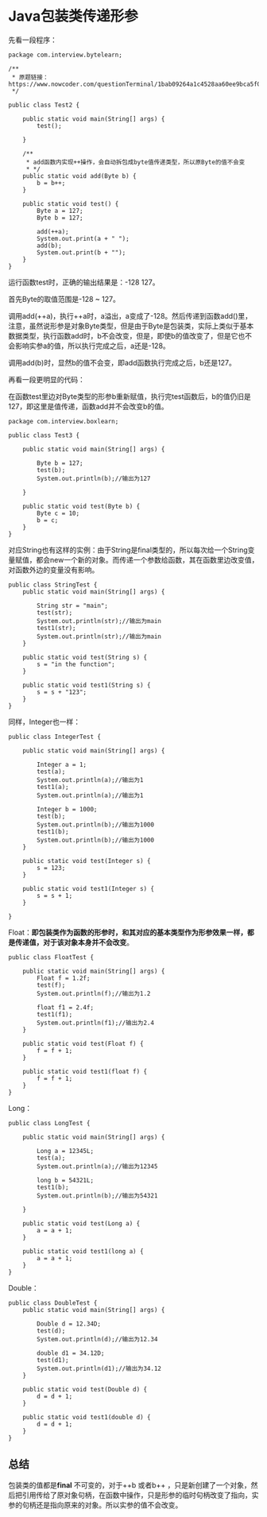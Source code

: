 # Java包装类传递形参

先看一段程序：

```
package com.interview.bytelearn;

/**
 * 原题链接：https://www.nowcoder.com/questionTerminal/1bab09264a1c4528aa60ee9bca5f0976
 */

public class Test2 {

    public static void main(String[] args) {
        test();

    }

    /**
     * add函数内实现++操作，会自动拆包成byte值传递类型，所以原Byte的值不会变
     * */
    public static void add(Byte b) {
        b = b++;
    }

    public static void test() {
        Byte a = 127;
        Byte b = 127;

        add(++a);
        System.out.print(a + " ");
        add(b);
        System.out.print(b + "");
    }
}

```

运行函数test时，正确的输出结果是：-128 127。

首先Byte的取值范围是-128 ~ 127。

调用add(++a)，执行++a时，a溢出，a变成了-128。然后传递到函数add()里，注意，虽然说形参是对象Byte类型，但是由于Byte是包装类，实际上类似于基本数据类型，执行函数add时，b不会改变，但是，即使b的值改变了，但是它也不会影响实参a的值，所以执行完成之后，a还是-128。

调用add(b)时，显然b的值不会变，即add函数执行完成之后，b还是127。

再看一段更明显的代码：

在函数test里边对Byte类型的形参b重新赋值，执行完test函数后，b的值仍旧是127，即这里是值传递，函数add并不会改变b的值。
```
package com.interview.boxlearn;

public class Test3 {

    public static void main(String[] args) {

        Byte b = 127;
        test(b);
        System.out.println(b);//输出为127

    }

    public static void test(Byte b) {
        Byte c = 10;
        b = c;
    }
}
```

对应String也有这样的实例：由于String是final类型的，所以每次给一个String变量赋值，都会new一个新的对象。而传递一个参数给函数，其在函数里边改变值，对函数外边的变量没有影响。

```
public class StringTest {
    public static void main(String[] args) {

        String str = "main";
        test(str);
        System.out.println(str);//输出为main
        test1(str);
        System.out.println(str);//输出为main
    }

    public static void test(String s) {
        s = "in the function";
    }

    public static void test1(String s) {
        s = s + "123";
    }
}
```

同样，Integer也一样：

```
public class IntegerTest {

    public static void main(String[] args) {

        Integer a = 1;
        test(a);
        System.out.println(a);//输出为1
        test1(a);
        System.out.println(a);//输出为1

        Integer b = 1000;
        test(b);
        System.out.println(b);//输出为1000
        test1(b);
        System.out.println(b);//输出为1000
    }

    public static void test(Integer s) {
        s = 123;
    }

    public static void test1(Integer s) {
        s = s + 1;
    }

}
```

Float：**即包装类作为函数的形参时，和其对应的基本类型作为形参效果一样，都是传递值，对于该对象本身并不会改变**。

```
public class FloatTest {

    public static void main(String[] args) {
        Float f = 1.2f;
        test(f);
        System.out.println(f);//输出为1.2

        float f1 = 2.4f;
        test1(f1);
        System.out.println(f1);//输出为2.4
    }

    public static void test(Float f) {
        f = f + 1;
    }

    public static void test1(float f) {
        f = f + 1;
    }
}
```

Long：

```
public class LongTest {

    public static void main(String[] args) {

        Long a = 12345L;
        test(a);
        System.out.println(a);//输出为12345

        long b = 54321L;
        test1(b);
        System.out.println(b);//输出为54321

    }

    public static void test(Long a) {
        a = a + 1;
    }

    public static void test1(long a) {
        a = a + 1;
    }
}
```

Double：

```
public class DoubleTest {
    public static void main(String[] args) {

        Double d = 12.34D;
        test(d);
        System.out.println(d);//输出为12.34

        double d1 = 34.12D;
        test(d1);
        System.out.println(d1);//输出为34.12
    }

    public static void test(Double d) {
        d = d + 1;
    }

    public static void test1(double d) {
        d = d + 1;
    }
}
```

## 总结

包装类的值都是**final** 不可变的，对于++b 或者b++ ，只是新创建了一个对象，然后把引用传给了原对象句柄，在函数中操作，只是形参的临时句柄改变了指向，实参的句柄还是指向原来的对象。所以实参的值不会改变。





